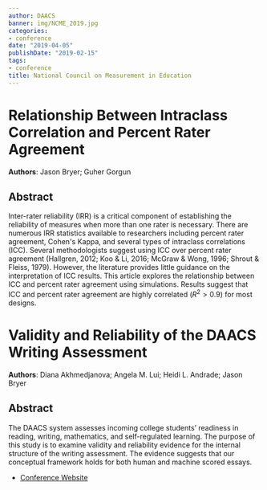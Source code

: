 ```yaml
---
author: DAACS
banner: img/NCME_2019.jpg
categories:
- conference
date: "2019-04-05"
publishDate: "2019-02-15"
tags:
- conference
title: National Council on Measurement in Education
---
```


# Relationship Between Intraclass Correlation and Percent Rater Agreement

**Authors**: Jason Bryer; Guher Gorgun

## Abstract

Inter-rater reliability (IRR) is a critical component of establishing the reliability of measures when more than one rater is necessary. There are numerous IRR statistics available to researchers including percent rater agreement, Cohen's Kappa, and several types of intraclass correlations (ICC). Several methodologists suggest using ICC over percent rater agreement (Hallgren, 2012; Koo & Li, 2016; McGraw & Wong, 1996; Shrout & Fleiss, 1979). However, the literature provides little guidance on the interpretation of ICC results. This article explores the relationship between ICC and percent rater agreement using simulations. Results suggest that ICC and percent rater agreement are highly correlated ($R^2 > 0.9$) for most designs.

# Validity and Reliability of the DAACS Writing Assessment

**Authors**: Diana Akhmedjanova; Angela M. Lui; Heidi L. Andrade; Jason Bryer


## Abstract

The DAACS system assesses incoming college students’ readiness in reading, writing, mathematics, and self-regulated learning. The purpose of this study is to examine validity and reliability evidence for the internal structure of the writing assessment. The evidence suggests that our conceptual framework holds for both human and machine scored essays.

* [Conference Website](https://www.ncme.org/meetings/annualmeeting)
